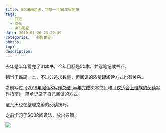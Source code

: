 ```yaml
---
title: SQ3R阅读法，完成一年50本很简单
tags:
  - 日更
  - 成长
  - 读书笔记
date: 2019-01-26 23:29:39
categories: 「书影世界」
photos:
top:
description:
---
```

去年是半年看完了31本书，今年目标是50本，并写笔记或书评。

相当于每周一本，不过分追求数量，但阅读的质量跟阅读方式也有关系。

之前写过[《2018年阅读&写作总结-半年完成31本书》](https://www.jianshu.com/p/60169f84dcfe)和[《仅适合上班族的阅读写作指南》](https://www.jianshu.com/p/ea3261ad68b9)，简单记录了自己阅读的方式。

这几天也在整理之前的阅读技巧。

之前学习了SQ3R阅读法，放出导图：

![](75.png)

